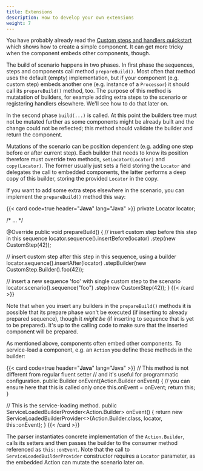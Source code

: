 ```yaml
---
title: Extensions
description: How to develop your own extensions
weight: 7
---
```


You have probably already read the [Custom steps and handlers quickstart](/docs/getting-started/quickstart8/) which shows how to create a simple component. It can get more tricky when the component embeds other components, though.

The build of scenario happens in two phases. In first phase the sequences, steps and components call method `prepareBuild()`. Most often that method uses the default (empty) implementation, but if your component (e.g. custom step) embeds another one (e.g. instance of a `Processor`) it should call its `prepareBuild()` method, too. The purpose of this method is mutatation of builders, for example adding extra steps to the scenario or registering handlers elsewhere. We'll see how to do that later on.

In the second phase `build(...)` is called. At this point the builders tree must not be mutated further as some components might be already built and the change could not be reflected; this method should validate the builder and return the component.

Mutations of the scenario can be position dependent (e.g. adding one step before or after current step). Each builder that needs to know its position therefore must override two methods, `setLocator(Locator)` and `copy(Locator)`. The former usually just sets a field storing the `Locator` and delegates the call to embedded components, the latter performs a deep copy of this builder, storing the provided `Locator` in the copy.

If you want to add some extra steps elsewhere in the scenario, you can implement the `prepareBuild()` method this way:

{{< card code=true header="**Java**" lang="Java" >}}
private Locator locator;

/* ... */

@Override
public void prepareBuild() {
   // insert custom step before this step in this sequence
   locator.sequence().insertBefore(locator)
      .step(new CustomStep(42));

   // insert custom step after this step in this sequence, using a builder
   locator.sequence().insertAfter(locator)
      .stepBuilder(new CustomStep.Builder().foo(42));

   // insert a new sequence 'foo' with single custom step to the scenario
   locator.scenario().sequence("foo")
      .step(new CustomStep(42));
}
{{< /card >}}

Note that when you insert any builders in the `prepareBuild()` methods it is possible that its prepare phase won't be executed (if inserting to already prepared sequence), though it *might be* (if inserting to sequence that is yet to be prepared). It's up to the calling code to make sure that the inserted component will be prepared.

As mentioned above, components often embed other components. To service-load a component, e.g. an `Action` you define these methods in the builder:

{{< card code=true header="**Java**" lang="Java" >}}
// This method is not different from regular fluent setter
// and it's useful for programmatic configuration.
public Builder onEvent(Action.Builder onEvent) {
    // you can ensure here that this is called only once
    this.onEvent = onEvent;
    return this;
}

// This is the service-loading method.
public ServiceLoadedBuilderProvider<Action.Builder> onEvent() {
    return new ServiceLoadedBuilderProvider<>(Action.Builder.class, locator, this::onEvent);
}
{{< /card >}}

The parser instantiates concrete implementation of the `Action.Builder`, calls its setters and then passes the builder to the consumer method referenced as `this::onEvent`. Note that the call to `ServiceLoadedBuilderProvider` constructor requires a `Locator` parameter, as the embedded Action can mutate the scenario later on.
